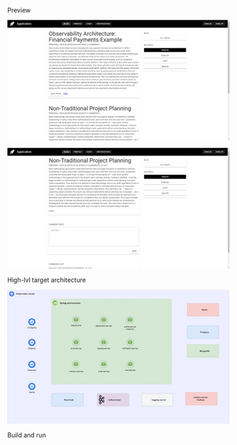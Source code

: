 
Preview

![2023-06-28_12-52-30.png](documentation%2F2023-06-28_12-52-30.png)

![2023-06-28_12-54-00.png](documentation%2F2023-06-28_12-54-00.png)





High-lvl target architecture






![img.png](documentation/img.png)


Build and run

